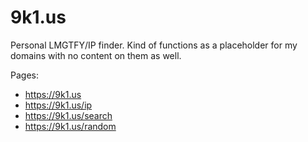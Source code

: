  9k1.us
========
Personal LMGTFY/IP finder.  <!--It includes a ZSH plugin for pasting
things (which requires an API key/secret), and also gives out QR code
email addresses, and links back to my site.-->  Kind of functions as a
placeholder for my domains with no content on them as well.

Pages:

- https://9k1.us
- https://9k1.us/ip
- https://9k1.us/search
- https://9k1.us/random


<!--
## 9k1 ZSH plugin
Install with [Antigen](https://github.com/zsh-users/antigen) in your `.zshrc`:
```
antigen bundle rummik/9k1.us
```

```
> 9k1 -h
Usage:
  9k1 [options] <file|text>
  myapp | 9k1

Options:
  -h,- -help  Print this help
  -n,- -name  Name of file after pasting
```

### Configuration
- Copy `9k1rc.sample` to `~/.9k1rc`, and edit - - be sure to se the `api_key`
  value to be the same across both
-->

